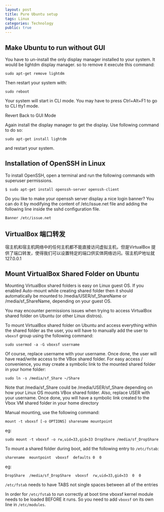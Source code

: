 ```yaml
---
layout: post
title: Pure Ubuntu setup
tags: Linux
categories: Technology
public: true
---
```

## Make Ubuntu to run without GUI

You have to un-install the only display manager installed to your system. It would be lightdm display manager. so to remove it execute this command:

~~~
sudo apt-get remove lightdm
~~~

Then restart your system with:

~~~
sudo reboot
~~~

Your system will start in CLI mode. You may have to press Ctrl+Alt+F1 to go to CLI tty1 mode.

Revert Back to GUI Mode

Again install the display manager to get the display. Use following command to do so:

~~~
sudo apt-get install lightdm
~~~

and restart your system.

## Installation of OpenSSH in Linux

To install OpenSSH, open a terminal and run the following commands with superuser permissions.

~~~
$ sudo apt-get install openssh-server openssh-client
~~~

Do you like to make your openssh server display a nice login banner? You can do it by modifying the content of /etc/issue.net file and adding the following line inside the sshd configuration file.

~~~
Banner /etc/issue.net
~~~

## VirtualBox 端口转发
宿主机和宿主机网络中的任何主机都不能直接访问虚拟主机，但是VirtualBox 提供了端口转发，使得我们可以设置特定的端口供实体网络访问。宿主机IP地址就127.0.0.1

## Mount VirtualBox Shared Folder on Ubuntu
Mounting VirtualBox shared folders is easy on Linux guest OS. If you enabled Auto-mount while creating shared folder then it should automatically be mounted to /media/USER/sf_ShareName or /media/sf_ShareName, depending on your guest OS.

You may encounter permissions issues when trying to access VirtualBox shared folder on Ubuntu (or other Linux distros).

To mount VirtualBox shared folder on Ubuntu and access everything within the shared folder as the user, you will have to manually add the user to `vboxsf` group using the following command:

~~~
sudo usermod -a -G vboxsf username
~~~

Of course, replace username with your username. Once done, the user will have read/write access to the VBox shared folder. For easy access / convenience, you may create a symbolic link to the mounted shared folder in your home folder:

~~~
sudo ln -s /media/sf_Share ~/Share
~~~

Note that /media/sf_Share could be /media/USER/sf_Share depending on how your Linux OS mounts VBox shared folder. Also, replace USER with your username. Once done, you will have a symbolic link created to the Vbox VM shared folder in your home directory

Manual mounting, use the following command:

~~~
mount -t vboxsf [-o OPTIONS] sharename mountpoint
~~~
eg:

~~~
sudo mount -t vboxsf -o rw,uid=33,gid=33 DropShare /media/sf_DropShare
~~~

To mount a shared folder during boot, add the following entry to `/etc/fstab`:

~~~
sharename  mountpoint  vboxsf  defaults 0  0
~~~

eg:

~~~
DropShare  /media/sf_DropShare  vboxsf  rw,uid=33,gid=33  0  0
~~~

`/etc/fstab` needs to have TABS not single spaces between all of the entries

In order for `/etc/fstab` to run correctly at boot time vboxsf kernel module needs to be loaded BEFORE it runs. So you need to add `vboxsf` on its own line in `/etc/modules`.